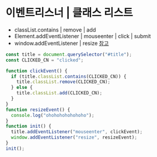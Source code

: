 # 이벤트리스너 | 클래스 리스트

- classList.contains | remove | add
- Element.addEventListener | mouseenter | click | submit
- window.addEventListener | resize
  [참고](https://developer.mozilla.org/en-US/docs/Web/API/Element)

```js
const title = document.querySelector("#title");
const CLICKED_CN = "clicked";

function clickEvent() {
  if (title.classList.contains(CLICKED_CN)) {
    title.classList.remove(CLICKED_CN);
  } else {
    title.classList.add(CLICKED_CN);
  }
}
function resizeEvent() {
  console.log("ohohohohohohoho");
}
function init() {
  title.addEventListener("mouseenter", clickEvent);
  window.addEventListener("resize", resizeEvent);
}
init();
```
